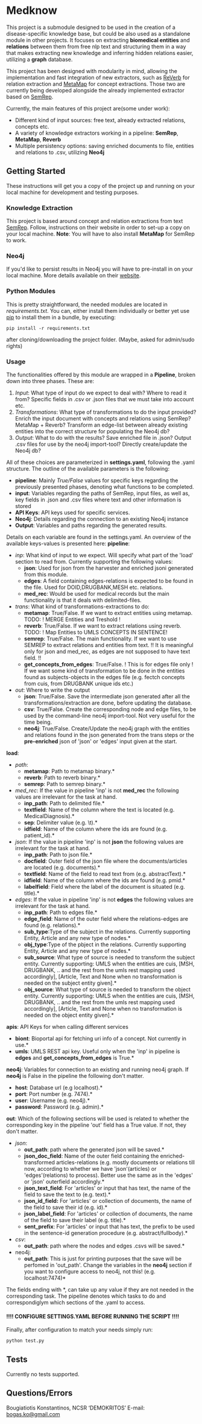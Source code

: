 # Medknow
This project is a submodule designed to be used in the creation of a disease-specific knowledge base, but could be also used as a standalone module in other projects. It focuses on extracting **biomedical entities** and **relations** between them from free nlp text and structuring them in a way that makes extracting new knowledge and inferring hidden relations easier, utilizing a **graph** database.

This project has been designed with modularity in mind, allowing the implementation and fast integration of new extractors, such as [ReVerb](http://reverb.cs.washington.edu/) for relation extraction and [MetaMap](https://metamap.nlm.nih.gov/) for concept extractions. Those two are currently being developed alongside the already implemented extractor based on [SemRep](https://semrep.nlm.nih.gov/).

Currently, the main features of this project are(some under work):
* Different kind of input sources: free text, already extracted relations, concepts etc.
* A variety of knowledge extractors working in a pipeline: **SemRep**, **MetaMap**, **Reverb**
* Multiple persistency options: saving enriched documents to file, entities and relations to .csv, utilizing **Neo4j** 

## Getting Started
These instructions will get you a copy of the project up and running on your local machine for development and testing purposes.

### Knowledge Extraction
This project is based around concept and relation extractions from text [SemRep](https://semrep.nlm.nih.gov/). Follow, instructions on their website in order to set-up a copy on your local machine.
**Note**: You will have to also install **MetaMap** for SemRep to work.

### Neo4j
If you'd like to persist results in Neo4j you will have to pre-install in on your local machine. More details available on their [website](https://neo4j.com/).

### Python Modules
This is pretty straightforward, the needed modules are located in *requirements.txt*. You can, either install them individually or better yet use [pip](https://pip.pypa.io/en/stable/) to install them in a bundle, by executing:
```
pip install -r requirements.txt
```
after cloning/downloading the project folder.
(Maybe, asked for admin/sudo rights)

### Usage
The functionalities offered by this module are wrapped in a **Pipeline**, broken down into three phases. These are:
1. *Input*: What type of input do we expect to deal with? Where to read it from? Specific fields in .csv or .json files that we must take into account etc.
2. *Transformations*: What type of transformations to do the input provided? Enrich the input document with concepts and relations using SemRep? MetaMap + Reverb? Transform an edge-list between already existing entities into the correct structure for populating the Neo4j db? 
3. *Output*: What to do with the results? Save enriched file in .json? Output .csv files for use by the neo4j import-tool? Directly create/update the Neo4j db?

All of these choices are parameterized in **settings.yaml**, following the .yaml structure. The outline of the available parameters is the following:
- **pipeline**: Mainly *True/False* values for specific keys regarding the previously presented phases, denoting what functions to be completed.
- **input**: Variables regarding the paths of SemRep, input files, as well as, key fields in .json and .csv files where text and other information is stored
- **API Keys**: API keys used for specific services.
- **Neo4j**: Details regarding the connection to an existing Neo4j instance
- **Output**: Variables and paths regarding the generated results.

Details on each variable are found in the settings.yaml. An overview of the available keys-values is presented here:
**pipeline**:
 - *inp*:  What kind of input to we expect. Will specify what part of the 'load' section to read from. Currently supporting the following values:
    - **json**: Used for json from the harvester and enriched jsoni generated from this module.
    -  **edges**: A field containing edges-relations is expected to be found in the file. Used for DOID,DRUGBANK,MESH etc. relations.
    -  **med_rec**: Would be used for medical records but the main functionality is that it deals with delimited-files.
- *trans*: What kind of transformations-extractions to do:
    - **metamap**: True/False. If we want to extract entities using metamap. TODO: ! MERGE Entities and Treshold ! 
    - **reverb**: True/False. If we want to extract relations using reverb. TODO: ! Map Entities to UMLS CONCEPTS IN SENTENCE!
    - **semrep**: True/False. The main functionality. If we want to use SEMREP to extract relations and entities from text. !! It is meaningful only for json and med_rec, as edges are not supposed to have text field. !!
    - **get_concepts_from_edges**: True/False. ! This is for edges file only ! If we want some kind of transformation to be done in the entities found as subjects-objects in the edges file (e.g. fectch concepts from cuis, from DRUGBANK unique ids etc.)
- *out*: Where to write the output
    - **json**: True/False. Save the intermediate json generated after all the transformations/extraction are done, before updating the database.
    - **csv**: True/False. Create the corresponding node and edge files, to be used by the command-line neo4j import-tool. Not very useful for the time being.
    - **neo4j**: True/False. Create/Update the neo4j graph with the entities and relations found in the json generated from the trans steps or the **pre-enriched** json of 'json' or 'edges' input given at the start.

**load**:
  - *path*:
    - **metamap**: Path to metamap binary.*
    - **reverb**: Path to reverb binary.*
    - **semrep**: Path to semrep binary.*
  - *med_rec*: If the value in pipeline 'inp' is not **med_rec** the following values are irrelevant for the task at hand.
    - **inp_path**: Path to delimited file.*
    - **textfield**: Name of the column where the text is located (e.g. MedicalDiagnosis).*
    - **sep**: Delimiter value (e.g. \t).*
    - **idfield**: Name of the column where the ids are found (e.g. patient_id).*
  - *json*: If the value in pipeline 'inp' is not **json** the following values are irrelevant for the task at hand.
    - **inp_path**: Path to json file.*
    - **docfield**: Outer field of the json file where the documents/articles are located (e.g. documents).*
    - **textfield**: Name of the field to read text from (e.g. abstractText).*
    - **idfield**: Name of the column where the ids are found (e.g. pmid.*
    - **labelfield**: Field where the label of the document is situated (e.g. title).*
- *edges*: If the value in pipeline 'inp' is not **edges** the following values are irrelevant for the task at hand.
    - **inp_path**: Path to edges file.*
    - **edge_field**: Name of the outer field where the relations-edges are found (e.g. relations).*
    - **sub_type**:Type of the subject in the relations. Currently supporting Entity, Article and any new type of nodes.*
    - **obj_type**:Type of the pbject in the relations. Currently supporting Entity, Article and any new type of nodes.*
    - **sub_source**: What type of source is needed to transform the subject entity. Currently supporting: UMLS when the entities are cuis, [MSH, DRUGBANK, .. and the rest from the umls rest mapping used accordingly], [Article, Text and None when no transformation is needed on the subject entity given].*
    - **obj_source**: What type of source is needed to transform the object entity. Currently supporting: UMLS when the entities are cuis, [MSH, DRUGBANK, .. and the rest from the umls rest mapping used accordingly], [Article, Text and None when no transformation is needed on the object entity given].*

**apis**: API Keys for when calling different services
  - **biont**: Bioportal api for fetching uri info of a concept. Not currently in use.*
  - **umls**: UMLS REST api key. Useful only when the 'inp' in pipeline is **edges** and **get_concepts_from_edges** is True.*

**neo4j**: Variables for connection to an existing and running neo4j graph. If **neo4j** is False in the pipeline the following don't matter.
  - **host**: Database url (e.g localhost).*
  - **port**: Port number (e.g. 7474).* 
  - **user**: Username (e.g. neo4j).*
  - **password**: Password (e.g. admin).*
 
**out**: Which of the following sections will be used is related to whether the corresponding key in the pipeline 'out' field has a True value. If not, they don't matter.
- *json*:
    - **out_path**: path where the generated json will be saved.* 
    - **json_doc_field**: Name of the outer field containing the enriched-transformed articles-relations (e.g. mostly documents or  relations till now, according to whether we have 'json'(articles) or 'edges'(relations) to process). Better use the same as in the 'edges' or 'json' outerfield accordingly.*
    - **json_text_field**: For 'articles' or input that has text, the name of the field to save the text to (e.g. text).*
    - **json_id_field:** For 'articles' or collection of documents, the name of the field to save their id (e.g. id).*
    - **json_label_field**: For 'articles' or collection of documents, the name of the field to save their label (e.g. title).*
    - **sent_prefix**: For 'articles' or input that has text, the prefix to be used in the sentence-id generation procedure (e.g. abstract/fullbody).*
- *csv*:
    - **out_path**: path where the nodes and edges .csvs will be saved.* 
- neo4j:
    - **out_path**: This is just for printing purposes that the save will be perfomed in 'out_path'. Change the variables in the **neo4j** section if you want to configure access to neo4j, not this! (e.g. localhost:7474)*

The fields ending with *, can take up any value if they are not needed in the corresponding task. The pipeline denotes which tasks to do and correspondiglym which sections of the .yaml to access.



#### !!!! CONFIGURE SETTINGS.YAML BEFORE RUNNING THE SCRIPT !!!!
Finally, after configuration to match your needs simply run:

```python
python test.py
```
## Tests

Currently no tests supported.

## Questions/Errors

Bougiatiotis Konstantinos, NCSR ‘DEMOKRITOS’ E-mail: bogas.ko@gmail.com